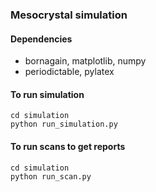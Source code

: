 ### Mesocrystal simulation

#### Dependencies

+ bornagain, matplotlib, numpy
+ periodictable, pylatex

#### To run simulation

```
cd simulation
python run_simulation.py
```

#### To run scans to get reports

```
cd simulation
python run_scan.py
```
